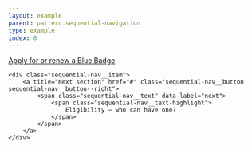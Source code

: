 ```yaml
---
layout: example
parent: pattern.sequential-navigation
type: example
index: 0
---
```


<nav class="sequential-nav" aria-label="">
    <div class="sequential-nav__item">
        <a title="Previous section" href="#" class="sequential-nav__button  sequential-nav__button--left">
            <span class="sequential-nav__text" data-label="previous">
                <span class="sequential-nav__text-highlight">
                    Apply for or renew a Blue Badge
                </span>
            </span>
        </a>
    </div>

    <div class="sequential-nav__item">
        <a title="Next section" href="#" class="sequential-nav__button  sequential-nav__button--right">
            <span class="sequential-nav__text" data-label="next">
                <span class="sequential-nav__text-highlight">
                    Eligibility – who can have one?
                </span>
            </span>
        </a>
    </div>
</nav>
